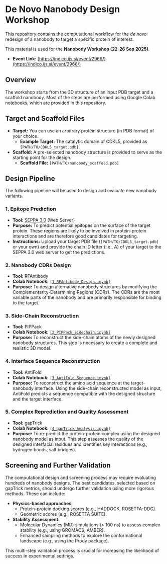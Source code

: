 # De Novo Nanobody Design Workshop

This repository contains the computational workflow for the *de novo* redesign of a nanobody to target a specific protein of interest.

This material is used for the **Nanobody Workshop (22-26 Sep 2025)**.
*   **Event Link:** [https://indico.ijs.si/event/2966/](https://indico.ijs.si/event/2966/)

## Overview

The workshop starts from the 3D structure of an input PDB target and a scaffold nanobody. Most of the steps are performed using Google Colab notebooks, which are provided in this repository.

## Target and Scaffold Files

*   **Target:** You can use an arbitrary protein structure (in PDB format) of your choice.
    *   **Example Target:** The catalytic domain of CDKL5, provided as `[PATH/TO/CDKL5_target.pdb]`.
*   **Scaffold:** A pre-selected nanobody structure is provided to serve as the starting point for the design.
    *   **Scaffold File:** `[PATH/TO/nanobody_scaffold.pdb]`

## Design Pipeline

The following pipeline will be used to design and evaluate new nanobody variants.

### 1. Epitope Prediction

*   **Tool:** [SEPPA 3.0](http://www.badd-cao.net/seppa3/) (Web Server)
*   **Purpose:** To predict potential epitopes on the surface of the target protein. These regions are likely to be involved in protein-protein interactions and are therefore good candidates for targeting.
*   **Instructions:** Upload your target PDB file (`[PATH/TO/CDKL5_target.pdb]` or your own) and provide the chain ID letter (i.e., A) of your target to the SEPPA 3.0 web server to get the predictions.

### 2. Nanobody CDRs Design

*   **Tool:** RFAntibody
*   **Colab Notebook:** [`[1_RFAntibody_Design.ipynb]`]([LINK_TO_YOUR_COLAB_NOTEBOOK_1])
*   **Purpose:** To design alternative nanobody structures by modifying the Complementarity-Determining Regions (CDRs). The CDRs are the most variable parts of the nanobody and are primarily responsible for binding to the target.

### 3. Side-Chain Reconstruction

*   **Tool:** PIPPack
*   **Colab Notebook:** [`[2_PIPPack_Sidechain.ipynb]`]([LINK_TO_YOUR_COLAB_NOTEBOOK_2])
*   **Purpose:** To reconstruct the side-chain atoms of the newly designed nanobody structures. This step is necessary to create a complete and realistic 3D model.

### 4. Interface Sequence Reconstruction

*   **Tool:** AntiFold
*   **Colab Notebook:** [`[3_AntiFold_Sequence.ipynb]`]([LINK_TO_YOUR_COLAB_NOTEBOOK_3])
*   **Purpose:** To reconstruct the amino acid sequence at the target-nanobody interface. Using the side-chain reconstructed model as input, AntiFold predicts a sequence compatible with the designed structure and the target interface.

### 5. Complex Reprediction and Quality Assessment

*   **Tool:** gapTrick
*   **Colab Notebook:** [`[4_gapTrick_Analysis.ipynb]`]([LINK_TO_YOUR_COLAB_NOTEBOOK_4])
*   **Purpose:** To re-predict the protein-protein complex using the designed nanobody model as input. This step assesses the quality of the designed interfacial residues and identifies key interactions (e.g., hydrogen bonds, salt bridges).

## Screening and Further Validation

The computational design and screening process may require evaluating hundreds of nanobody designs. The best candidates, selected based on gapTrick metrics, should undergo further validation using more rigorous methods. These can include:

*   **Physics-based approaches:**
    *   Protein-protein docking scores (e.g., HADDOCK, ROSETTA-DDG).
    *   Geometric scores (e.g., ROSETTA SUITE).
*   **Stability Assessment:**
    *   Molecular Dynamics (MD) simulations (> 100 ns) to assess complex stability (e.g., using GROMACS, AMBER).
    *   Enhanced sampling methods to explore the conformational landscape (e.g., using the Prody package).

This multi-step validation process is crucial for increasing the likelihood of success in experimental settings.
